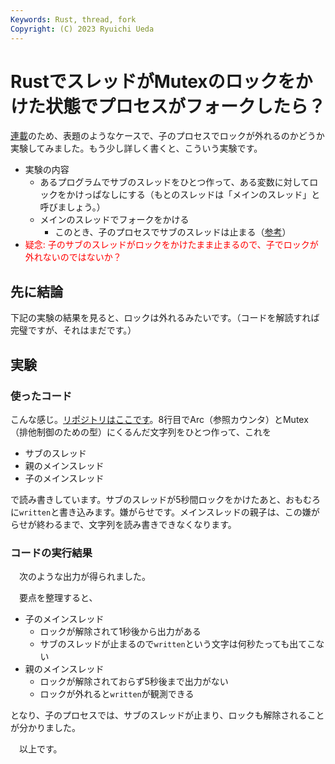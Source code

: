 ```yaml
---
Keywords: Rust, thread, fork
Copyright: (C) 2023 Ryuichi Ueda
---
```


# RustでスレッドがMutexのロックをかけた状態でプロセスがフォークしたら？

[連載](/?page=sd_rusty_bash)のため、表題のようなケースで、子のプロセスでロックが外れるのかどうか実験してみました。もう少し詳しく書くと、こういう実験です。

* 実験の内容
    * あるプログラムでサブのスレッドをひとつ作って、ある変数に対してロックをかけっぱなしにする（もとのスレッドは「メインのスレッド」と呼びましょう。）
    * メインのスレッドでフォークをかける
        * このとき、子のプロセスでサブのスレッドは止まる（[参考](https://amzn.to/3NkC0X2)） 
* <span style="color:red">疑念: 子のサブのスレッドがロックをかけたまま止まるので、子でロックが外れないのではないか？</span>

## 先に結論

下記の実験の結果を見ると、ロックは外れるみたいです。（コードを解読すれば完璧ですが、それはまだです。）


## 実験

### 使ったコード

こんな感じ。[リポジトリはここです](https://github.com/ryuichiueda/thread_fork/blob/main/src/main.rs)。8行目でArc（参照カウンタ）とMutex（排他制御のための型）にくるんだ文字列をひとつ作って、これを

* サブのスレッド
* 親のメインスレッド
* 子のメインスレッド

で読み書きしています。サブのスレッドが5秒間ロックをかけたあと、おもむろに`written`と書き込みます。嫌がらせです。メインスレッドの親子は、この嫌がらせが終わるまで、文字列を読み書きできなくなります。

<script src="https://gist.github.com/ryuichiueda/a05823182d1a0c8f09fb44ceaf3ad8ad.js"></script>


### コードの実行結果

　次のような出力が得られました。

<script src="https://gist.github.com/ryuichiueda/c12f607ec3b118eb06f6f80d2f00f7b9.js"></script>

　要点を整理すると、

* 子のメインスレッド
    * ロックが解除されて1秒後から出力がある
    * サブのスレッドが止まるので`written`という文字は何秒たっても出てこない
* 親のメインスレッド
    * ロックが解除されておらず5秒後まで出力がない
    * ロックが外れると`written`が観測できる

となり、子のプロセスでは、サブのスレッドが止まり、ロックも解除されることが分かりました。


　以上です。
